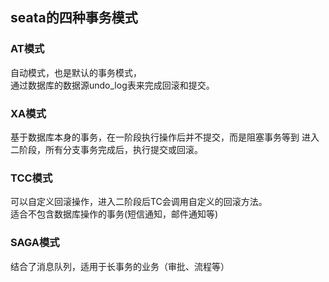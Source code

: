 ## seata的四种事务模式

### AT模式
自动模式，也是默认的事务模式，  
通过数据库的数据源undo_log表来完成回滚和提交。
### XA模式
基于数据库本身的事务，在一阶段执行操作后并不提交，而是阻塞事务等到
进入二阶段，所有分支事务完成后，执行提交或回滚。
### TCC模式
可以自定义回滚操作，进入二阶段后TC会调用自定义的回滚方法。  
适合不包含数据库操作的事务(短信通知，邮件通知等)
### SAGA模式
结合了消息队列，适用于长事务的业务（审批、流程等）